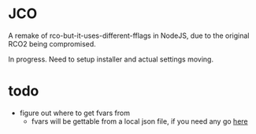 # JCO
A remake of rco-but-it-uses-different-fflags in NodeJS, due to the original RCO2 being compromised.

In progress. Need to setup installer and actual settings moving.

# todo

- figure out where to get fvars from
  - fvars will be gettable from a local json file, if you need any go [here](https://github.com/fheahdythdr/rco-fflags)
